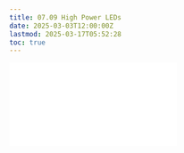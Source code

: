 ```yaml
---
title: 07.09 High Power LEDs
date: 2025-03-03T12:00:00Z
lastmod: 2025-03-17T05:52:28
toc: true
---
```


![Link to included file content](../../../../electronics/high-power-leds.md)
